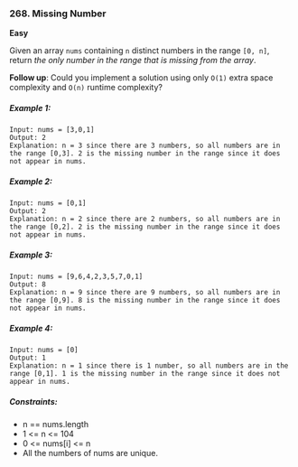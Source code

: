 ### 268. Missing Number
**Easy**

Given an array `nums` containing `n` distinct numbers in the range `[0, n]`, return *the only number in the range that is missing from the array*.

**Follow up**: Could you implement a solution using only `O(1)` extra space complexity and `O(n)` runtime complexity?

##### Example 1:
```
Input: nums = [3,0,1]
Output: 2
Explanation: n = 3 since there are 3 numbers, so all numbers are in the range [0,3]. 2 is the missing number in the range since it does not appear in nums.
```

##### Example 2:
```
Input: nums = [0,1]
Output: 2
Explanation: n = 2 since there are 2 numbers, so all numbers are in the range [0,2]. 2 is the missing number in the range since it does not appear in nums.
```

##### Example 3:
```
Input: nums = [9,6,4,2,3,5,7,0,1]
Output: 8
Explanation: n = 9 since there are 9 numbers, so all numbers are in the range [0,9]. 8 is the missing number in the range since it does not appear in nums.
```

##### Example 4:
```
Input: nums = [0]
Output: 1
Explanation: n = 1 since there is 1 number, so all numbers are in the range [0,1]. 1 is the missing number in the range since it does not appear in nums.
```

##### Constraints:
* n == nums.length
* 1 <= n <= 104
* 0 <= nums[i] <= n
* All the numbers of nums are unique.
